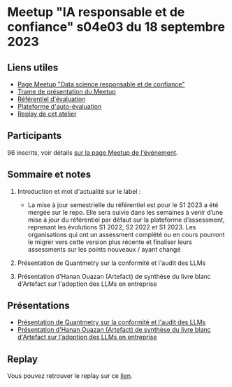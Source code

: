 # Meetup "IA responsable et de confiance" s04e03 du 18 septembre 2023

## Liens utiles

- [Page Meetup "Data science responsable et de confiance"](https://www.meetup.com/fr-FR/data-science-responsable-et-de-confiance/)
- [Trame de présentation du Meetup](https://docs.google.com/presentation/d/19iZNlPvO7TrVaoaXYtHyFt-RzWPR0_LUbBWBXX_kRRg/edit?usp=drive_link)
- [Référentiel d'évaluation](https://github.com/LabeliaLabs/referentiel-evaluation-dsrc)
- [Plateforme d'auto-évaluation](https://assessment.labelia.org/)
- [Replay de cet atelier](#)

## Participants

96 inscrits, voir détails [sur la page Meetup de l'événement](https://www.meetup.com/fr-FR/data-science-responsable-et-de-confiance/events/295922693/).

## Sommaire et notes

1. Introduction et mot d'actualité sur le label :
    - La mise à jour semestrielle du référentiel est pour le S1 2023 a été mergée sur le repo. Elle sera suivie dans les semaines à venir d’une mise à jour du référentiel par défaut sur la plateforme d’assessment, reprenant les évolutions S1 2022, S2 2022 et S1 2023. Les organisations qui ont un assessment complété ou en cours pourront le migrer vers cette version plus récente et finaliser leurs assessments sur les points nouveaux / ayant changé

1. Présentation de Quantmetry sur la conformité et l'audit des LLMs
1. Présentation d'Hanan Ouazan (Artefact) de synthèse du livre blanc d'Artefact sur l'adoption des LLMs en entreprise

## Présentations

- [Présentation de Quantmetry sur la conformité et l'audit des LLMs](#)
- [Présentation d'Hanan Ouazan (Artefact) de synthèse du livre blanc d'Artefact sur l'adoption des LLMs en entreprise](https://drive.google.com/file/d/1wGQX6ttOVTnI2qzvBTsda6CRgX9rTyyI/view?usp=sharing)

## Replay

Vous pouvez retrouver le replay sur ce [lien](#).
